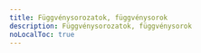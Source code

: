 ```yaml
---
title: Függvénysorozatok, függvénysorok
description: Függvénysorozatok, függvénysorok
noLocalToc: true
---
```


<UnderConstruction />